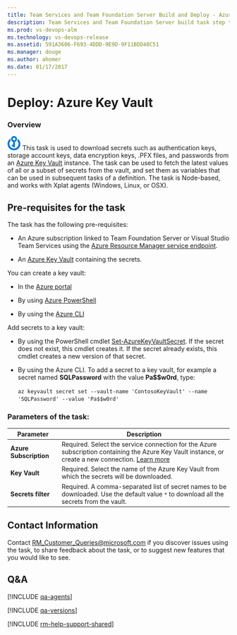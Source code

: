 ```yaml
---
title: Team Services and Team Foundation Server Build and Deploy - Azure Key Vault
description: Team Services and Team Foundation Server build task step to download secrets such as authentication keys, storage account keys, data encryption keys, .PFX files, and passwords from an Azure key vault
ms.prod: vs-devops-alm
ms.technology: vs-devops-release
ms.assetid: 591A3606-F693-4DDD-9E9D-9F11BDD48C51
ms.manager: douge
ms.author: ahomer
ms.date: 01/17/2017
---
```


# Deploy: Azure Key Vault

### Overview

![icon](_img/azure-key-vault-icon.png) This task is used to download secrets such as authentication keys, storage account keys, data encryption keys, .PFX files, and passwords
from an [Azure Key Vault](https://docs.microsoft.com/en-us/rest/api/keyvault/about-keys--secrets-and-certificates?redirectedfrom=MSDN#key-vault-secrets-1) instance.
The task can be used to fetch the latest values of all or a subset of secrets from the vault, and set them as variables that can be used in subsequent tasks of a definition.
The task is Node-based, and works with Xplat agents (Windows, Linux, or OSX).

## Pre-requisites for the task

The task has the following pre-requisites:

* An Azure subscription linked to Team Foundation Server or Visual Studio Team Services using the [Azure Resource Manager service endpoint](../../concepts/library/service-endpoints.md#sep-azure-rm).

* An [Azure Key Vault](https://azure.microsoft.com/en-us/services/key-vault/) containing the secrets.

You can create a key vault:

* In the [Azure portal](https://ms.portal.azure.com/#create/Microsoft.KeyVault)

* By using [Azure PowerShell](https://docs.microsoft.com/en-us/azure/key-vault/key-vault-get-started#a-idvaultacreate-a-key-vault)

* By using the [Azure CLI](https://docs.microsoft.com/en-us/azure/key-vault/key-vault-manage-with-cli2#create-a-key-vault)

Add secrets to a key vault:

* By using the PowerShell cmdlet [Set-AzureKeyVaultSecret](https://docs.microsoft.com/en-us/powershell/module/azurerm.keyvault/set-azurekeyvaultsecret?view=azurermps-4.0.0).
  If the secret does not exist, this cmdlet creates it. If the secret already exists, this cmdlet creates a new version of that secret.

* By using the Azure CLI. To add a secret to a key vault, for example a secret named **SQLPassword** with the value **Pa$$w0rd**, type:

  `az keyvault secret set --vault-name 'ContosoKeyVault' --name 'SQLPassword' --value 'Pa$$w0rd'`

### Parameters of the task:

| Parameter | Description |
| --------- | ----------- |
| **Azure Subscription** | Required. Select the service connection for the Azure subscription containing the Azure Key Vault instance, or create a new connection. [Learn more](../../concepts/library/service-endpoints.md#sep-azure-rm) |
| **Key Vault** | Required. Select the name of the Azure Key Vault from which the secrets will be downloaded. |
| **Secrets filter** | Required. A comma-separated list of secret names to be downloaded. Use the default value `*` to download all the secrets from the vault. |
 
## Contact Information

Contact [RM\_Customer\_Queries@microsoft.com](mailto:RM_Customer_Queries@microsoft.com) if you discover issues using the task, to share feedback about the task,
or to suggest new features that you would like to see.

## Q&A
<!-- BEGINSECTION class="md-qanda" -->

[!INCLUDE [qa-agents](../../_shared/qa-agents.md)]

[!INCLUDE [qa-versions](../../_shared/qa-versions.md)]

<!-- ENDSECTION -->

[!INCLUDE [rm-help-support-shared](../../_shared/rm-help-support-shared.md)]

